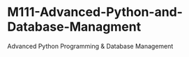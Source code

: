 # M111-Advanced-Python-and-Database-Managment
Advanced Python Programming &amp; Database Management  
